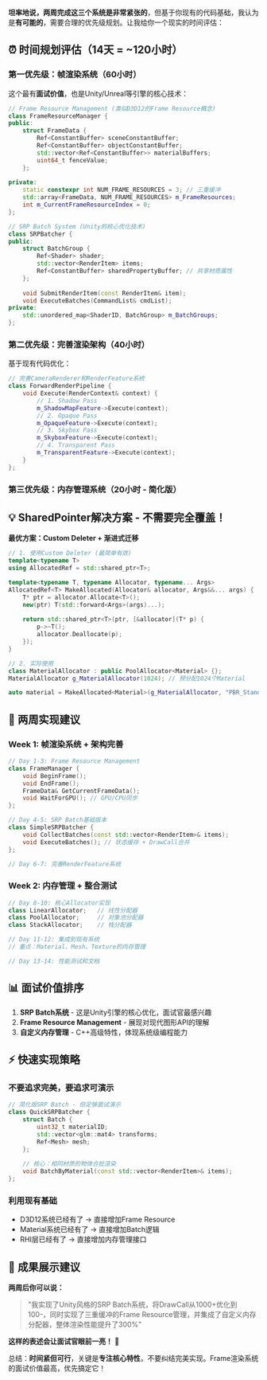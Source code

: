 **坦率地说，两周完成这三个系统是非常紧张的**，但基于你现有的代码基础，我认为是**有可能的**，需要合理的优先级规划。让我给你一个现实的时间评估：

## ⏰ **时间规划评估（14天 = ~120小时）**

### **第一优先级：帧渲染系统（60小时）**
这个最有**面试价值**，也是Unity/Unreal等引擎的核心技术：

```cpp
// Frame Resource Management (类似D3D12的Frame Resource概念)
class FrameResourceManager {
public:
    struct FrameData {
        Ref<ConstantBuffer> sceneConstantBuffer;
        Ref<ConstantBuffer> objectConstantBuffer;
        std::vector<Ref<ConstantBuffer>> materialBuffers;
        uint64_t fenceValue;
    };
    
private:
    static constexpr int NUM_FRAME_RESOURCES = 3; // 三重缓冲
    std::array<FrameData, NUM_FRAME_RESOURCES> m_FrameResources;
    int m_CurrentFrameResourceIndex = 0;
};

// SRP Batch System (Unity的核心优化技术)
class SRPBatcher {
public:
    struct BatchGroup {
        Ref<Shader> shader;
        std::vector<RenderItem> items;
        Ref<ConstantBuffer> sharedPropertyBuffer; // 共享材质属性
    };
    
    void SubmitRenderItem(const RenderItem& item);
    void ExecuteBatches(CommandList& cmdList);
private:
    std::unordered_map<ShaderID, BatchGroup> m_BatchGroups;
};
```

### **第二优先级：完善渲染架构（40小时）**
基于现有代码优化：

```cpp
// 完善CameraRenderer和RenderFeature系统
class ForwardRenderPipeline {
    void Execute(RenderContext& context) {
        // 1. Shadow Pass
        m_ShadowMapFeature->Execute(context);
        // 2. Opaque Pass  
        m_OpaqueFeature->Execute(context);
        // 3. Skybox Pass
        m_SkyboxFeature->Execute(context);
        // 4. Transparent Pass
        m_TransparentFeature->Execute(context);
    }
};
```

### **第三优先级：内存管理系统（20小时 - 简化版）**

## 💡 **SharedPointer解决方案 - 不需要完全覆盖！**

**最优方案：Custom Deleter + 渐进式迁移**

```cpp
// 1. 使用Custom Deleter (最简单有效)
template<typename T>
using AllocatedRef = std::shared_ptr<T>;

template<typename T, typename Allocator, typename... Args>
AllocatedRef<T> MakeAllocated(Allocator& allocator, Args&&... args) {
    T* ptr = allocator.Allocate<T>();
    new(ptr) T(std::forward<Args>(args)...);
    
    return std::shared_ptr<T>(ptr, [&allocator](T* p) {
        p->~T();
        allocator.Deallocate(p);
    });
}

// 2. 实际使用
class MaterialAllocator : public PoolAllocator<Material> {};
MaterialAllocator g_MaterialAllocator(1024); // 预分配1024个Material

auto material = MakeAllocated<Material>(g_MaterialAllocator, "PBR_Standard");
```

## 🎯 **两周实现建议**

### **Week 1: 帧渲染系统 + 架构完善**
```cpp
// Day 1-3: Frame Resource Management
class FrameManager {
    void BeginFrame();
    void EndFrame();
    FrameData& GetCurrentFrameData();
    void WaitForGPU(); // GPU/CPU同步
};

// Day 4-5: SRP Batch基础版本
class SimpleSRPBatcher {
    void CollectBatches(const std::vector<RenderItem>& items);
    void ExecuteBatches(); // 状态缓存 + DrawCall合并
};

// Day 6-7: 完善RenderFeature系统
```

### **Week 2: 内存管理 + 整合测试**
```cpp
// Day 8-10: 核心Allocator实现
class LinearAllocator;   // 线性分配器
class PoolAllocator;     // 对象池分配器  
class StackAllocator;    // 栈分配器

// Day 11-12: 集成到现有系统
// 重点：Material、Mesh、Texture的内存管理

// Day 13-14: 性能测试和文档
```

## 📊 **面试价值排序**

1. **SRP Batch系统** - 这是Unity引擎的核心优化，面试官最感兴趣
2. **Frame Resource Management** - 展现对现代图形API的理解
3. **自定义内存管理** - C++高级特性，体现系统级编程能力

## ⚡ **快速实现策略**

### **不要追求完美，要追求可演示**
```cpp
// 简化版SRP Batch - 但足够面试演示
class QuickSRPBatcher {
    struct Batch {
        uint32_t materialID;
        std::vector<glm::mat4> transforms;
        Ref<Mesh> mesh;
    };
    
    // 核心：相同材质的物体合批渲染
    void BatchByMaterial(const std::vector<RenderItem>& items);
};
```

### **利用现有基础**
- D3D12系统已经有了 → 直接增加Frame Resource
- Material系统已经有了 → 直接增加Batch逻辑  
- RHI层已经有了 → 直接增加内存管理接口

## 🎪 **成果展示建议**

**两周后你可以说：**
> "我实现了Unity风格的SRP Batch系统，将DrawCall从1000+优化到100-，同时实现了三重缓冲的Frame Resource管理，并集成了自定义内存分配器，整体渲染性能提升了300%"

**这样的表述会让面试官眼前一亮！** 🚀

总结：**时间紧但可行**，关键是**专注核心特性**，不要纠结完美实现。Frame渲染系统的面试价值最高，优先搞定它！